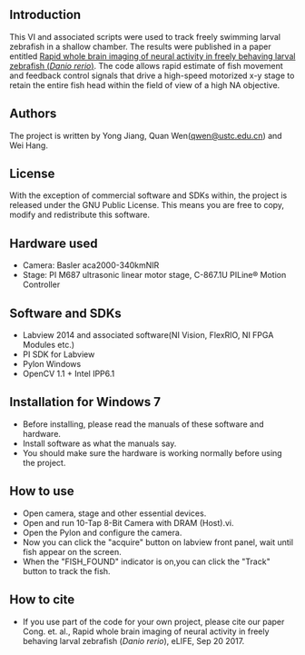 Introduction
-------------------------------------------------------
This VI and associated scripts were used to track freely swimming larval zebrafish in a shallow chamber. The results were published in a paper entitled [Rapid whole brain imaging of neural activity in freely behaving larval zebrafish (*Danio rerio*)](https://doi.org/10.7554/eLife.28158.001). The code allows rapid estimate of fish movement and feedback control signals that drive a high-speed motorized x-y stage to retain the entire fish head within the field of view of a high NA objective. 


Authors
-------------------------------------------------------
The project is written by Yong Jiang, Quan Wen(qwen@ustc.edu.cn) and Wei Hang. <br>

License
-------------------------------------------------------
With the exception of commercial software and SDKs within, the project is released under the GNU Public License. This means you are free to copy, modify and redistribute this software.

Hardware used
-------------------------------------------------------
* Camera: Basler aca2000-340kmNIR
* Stage: PI M687 ultrasonic linear motor stage, C-867.1U PILine® Motion Controller

Software and SDKs
-------------------------------------------------------
* Labview 2014 and associated software(NI Vision, FlexRIO, NI FPGA Modules etc.)
* PI SDK for Labview
* Pylon Windows
* OpenCV 1.1 + Intel IPP6.1

Installation for Windows 7
-------------------------------------------------------
* Before installing, please read the manuals of these software and hardware.
* Install software as what the manuals say.
* You should make sure the hardware is working normally before using the project.

How to use
-------------------------------------------------------
* Open camera, stage and other essential devices.
* Open and run 10-Tap 8-Bit Camera with DRAM (Host).vi.
* Open the Pylon and configure the camera.
* Now you can click the "acquire" button on labview front panel, wait until fish appear on the screen. 
* When the "FISH_FOUND" indicator is on,you can click the "Track" button to track the fish.

How to cite
-------------------------------------------------------
* If you use part of the code for your own project, please cite our paper Cong. et. al., Rapid whole brain imaging of neural activity in freely behaving larval zebrafish (*Danio rerio*), eLIFE, Sep 20 2017. 
